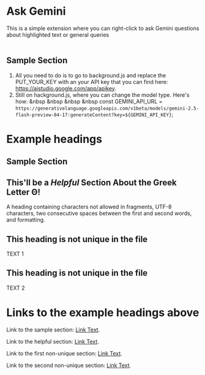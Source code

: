 # Ask Gemini

This is a simple extension where you can right-click to ask Gemini questions about highlighted text or general queries
<br>
<br>
## Sample Section
1. All you need to do is to go to background.js and replace the PUT_YOUR_KEY with an your API key that you can find here: https://aistudio.google.com/app/apikey.
2. Still on hackground.js, where you can change the model type. Here's how:
&nbsp &nbsp &nbsp &nbsp const GEMINI_API_URL = `https://generativelanguage.googleapis.com/v1beta/models/gemini-2.5-flash-preview-04-17:generateContent?key=${GEMINI_API_KEY}`;



# Example headings

## Sample Section

## This'll be a _Helpful_ Section About the Greek Letter Θ!
A heading containing characters not allowed in fragments, UTF-8 characters, two consecutive spaces between the first and second words, and formatting.

## This heading is not unique in the file

TEXT 1

## This heading is not unique in the file

TEXT 2

# Links to the example headings above

Link to the sample section: [Link Text](#sample-section).

Link to the helpful section: [Link Text](#thisll-be-a-helpful-section-about-the-greek-letter-Θ).

Link to the first non-unique section: [Link Text](#this-heading-is-not-unique-in-the-file).

Link to the second non-unique section: [Link Text](#this-heading-is-not-unique-in-the-file-1).
